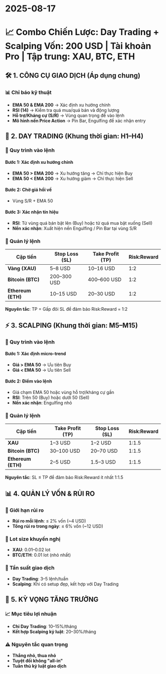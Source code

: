 # 2025-08-17

# 📈 Combo Chiến Lược: Day Trading + Scalping Vốn: 200 USD | Tài khoản Pro | Tập trung: XAU, BTC, ETH

## 🛠️ 1. CÔNG CỤ GIAO DỊCH (Áp dụng chung)

### 📊 Chỉ báo kỹ thuật

- **EMA 50 & EMA 200** → Xác định xu hướng chính
- **RSI (14)** → Kiểm tra quá mua/quá bán và động lượng
- **Hỗ trợ/Kháng cự (S/R)** → Vùng quan trọng để vào lệnh
- **Mô hình nến Price Action** → Pin Bar, Engulfing để xác nhận entry

## 🎯 2. DAY TRADING (Khung thời gian: H1–H4)

### 📌 Quy trình vào lệnh

#### Bước 1: Xác định xu hướng chính

- **EMA 50 > EMA 200** → Xu hướng tăng → Chỉ thực hiện Buy
- **EMA 50 < EMA 200** → Xu hướng giảm → Chỉ thực hiện Sell

#### Bước 2: Chờ giá hồi về

- Vùng S/R + EMA 50

#### Bước 3: Xác nhận tín hiệu

- **RSI**: Từ vùng quá bán bật lên (Buy) hoặc từ quá mua bật xuống (Sell)
- **Nến xác nhận**: Xuất hiện nến Engulfing / Pin Bar tại vùng S/R

### 📌 Quản lý lệnh

| Cặp tiền           | Stop Loss (SL) | Take Profit (TP) | Risk:Reward |
| ------------------ | -------------- | ---------------- | ----------- |
| **Vàng (XAU)**     | 5–8 USD        | 10–16 USD        | 1:2         |
| **Bitcoin (BTC)**  | 200–300 USD    | 400–600 USD      | 1:2         |
| **Ethereum (ETH)** | 10–15 USD      | 20–30 USD        | 1:2         |

**Nguyên tắc**: TP = Gấp đôi SL để đảm bảo Risk:Reward = 1:2

## ⚡ 3. SCALPING (Khung thời gian: M5–M15)

### 📌 Quy trình vào lệnh

#### Bước 1: Xác định micro-trend

- **Giá > EMA 50** → Ưu tiên Buy
- **Giá < EMA 50** → Ưu tiên Sell

#### Bước 2: Điểm vào lệnh

- Giá chạm EMA 50 hoặc vùng hỗ trợ/kháng cự gần
- **RSI**: Trên 50 (Buy) hoặc dưới 50 (Sell)
- **Nến xác nhận**: Engulfing nhỏ

### 📌 Quản lý lệnh

| Cặp tiền           | Take Profit (TP) | Stop Loss (SL) | Risk:Reward |
| ------------------ | ---------------- | -------------- | ----------- |
| **XAU**            | 1–3 USD          | 1–2 USD        | 1:1.5       |
| **Bitcoin (BTC)**  | 30–100 USD       | 20–70 USD      | 1:1.5       |
| **Ethereum (ETH)** | 2–5 USD          | 1.5–3 USD      | 1:1.5       |

**Nguyên tắc**: SL ≤ TP để đảm bảo Risk:Reward ít nhất 1:1.5

## 📊 4. QUẢN LÝ VỐN & RỦI RO

### 🎯 Giới hạn rủi ro

- **Rủi ro mỗi lệnh**: ≤ 2% vốn (~4 USD)
- **Tổng rủi ro trong ngày**: ≤ 6% vốn (~12 USD)

### 📏 Lot size khuyến nghị

- **XAU**: 0.01–0.02 lot
- **BTC/ETH**: 0.01 lot (nhỏ nhất)

### 📅 Tần suất giao dịch

- **Day Trading**: 3–5 lệnh/tuần
- **Scalping**: Khi có setup đẹp, kết hợp với Day Trading

## 🚀 5. KỲ VỌNG TĂNG TRƯỞNG

### 📈 Mục tiêu lợi nhuận

- **Chỉ Day Trading**: 10–15%/tháng
- **Kết hợp Scalping kỷ luật**: 20–30%/tháng

### ⚠️ Nguyên tắc quan trọng

- **Thắng nhỏ, thua nhỏ**
- **Tuyệt đối không "all-in"**
- **Tuân thủ kỷ luật giao dịch**
